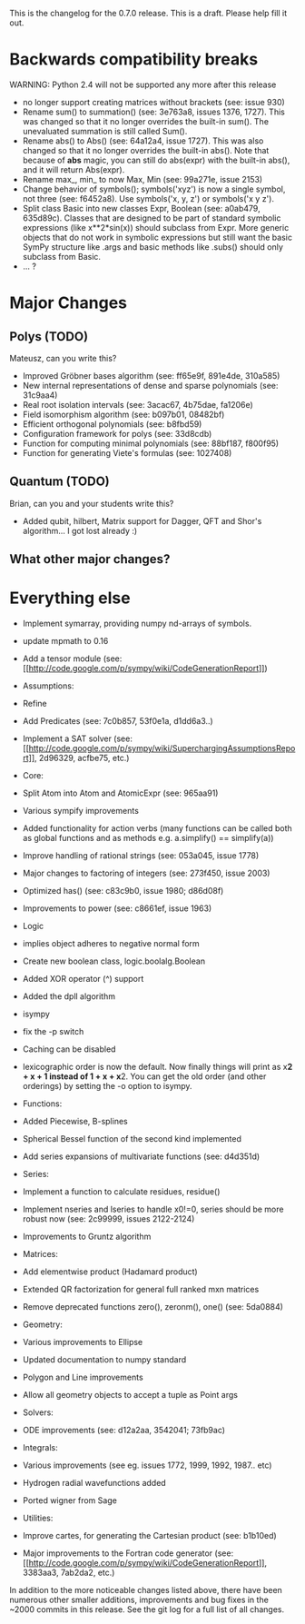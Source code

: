 This is the changelog for the 0.7.0 release. This is a draft.  Please help fill it out.

# Backwards compatibility breaks
WARNING: Python 2.4 will not be supported any more after this release

* no longer support creating matrices without brackets (see: issue 930)
* Rename sum() to summation() (see: 3e763a8, issues 1376, 1727).  This was changed so that it no longer overrides the built-in sum().  The unevaluated summation is still called Sum().
* Rename abs() to Abs() (see: 64a12a4, issue 1727).  This was also changed so that it no longer overrides the built-in abs().  Note that because of __abs__ magic, you can still do abs(expr) with the built-in abs(), and it will return Abs(expr).
* Rename max_, min_ to now Max, Min (see: 99a271e, issue 2153)
* Change behavior of symbols(); symbols('xyz') is now a single symbol, not three (see: f6452a8).  Use symbols('x, y, z') or symbols('x y z').
* Split class Basic into new classes Expr, Boolean (see: a0ab479, 635d89c).  Classes that are designed to be part of standard symbolic expressions (like x**2*sin(x)) should subclass from Expr.  More generic objects that do not work in symbolic expressions but still want the basic SymPy structure like .args and basic methods like .subs() should only subclass from Basic.
* ... ?

# Major Changes
## Polys (TODO)
Mateusz, can you write this?
 
 * Improved Gröbner bases algorithm (see: ff65e9f, 891e4de, 310a585)
 * New internal representations of dense and sparse polynomials (see: 31c9aa4)
 * Real root isolation intervals (see: 3acac67, 4b75dae, fa1206e)
 * Field isomorphism algorithm (see: b097b01, 08482bf)
 * Efficient orthogonal polynomials (see: b8fbd59)
 * Configuration framework for polys (see: 33d8cdb)
 * Function for computing minimal polynomials (see: 88bf187, f800f95)
 * Function for generating Viete's formulas (see: 1027408)

## Quantum (TODO)
Brian, can you and your students write this?

* Added qubit, hilbert, Matrix support for Dagger, QFT and Shor's algorithm... I got lost already :)

## What other major changes?

# Everything else

* Implement symarray, providing numpy nd-arrays of symbols.
* update mpmath to 0.16
* Add a tensor module (see: [[http://code.google.com/p/sympy/wiki/CodeGenerationReport]])

* Assumptions:
 * Refine 
 * Add Predicates (see: 7c0b857, 53f0e1a, d1dd6a3..)
 * Implement a SAT solver (see: [[http://code.google.com/p/sympy/wiki/SuperchargingAssumptionsReport]], 2d96329, acfbe75, etc.)

* Core:
 * Split Atom into Atom and AtomicExpr (see: 965aa91)
 * Various sympify improvements
 * Added functionality for action verbs (many functions can be called both as global functions and as methods e.g. a.simplify() == simplify(a))
 * Improve handling of rational strings (see: 053a045, issue 1778)
 * Major changes to factoring of integers (see: 273f450, issue 2003)
 * Optimized has() (see: c83c9b0, issue 1980; d86d08f)
 * Improvements to power (see: c8661ef, issue 1963)

* Logic
 * implies object adheres to negative normal form
 * Create new boolean class, logic.boolalg.Boolean
 * Added XOR operator (^) support 
 * Added the dpll algorithm

* isympy
 * fix the -p switch
 * Caching can be disabled
 * lexicographic order is now the default.  Now finally things will print as x**2 + x + 1 instead of 1 + x + x**2.  You can get the old order (and other orderings) by setting the -o option to isympy.

* Functions:
 * Added Piecewise, B-splines
 * Spherical Bessel function of the second kind implemented
 * Add series expansions of multivariate functions (see: d4d351d)

* Series:
 * Implement a function to calculate residues, residue()
 * Implement nseries and lseries to handle x0!=0, series should be more robust now (see: 2c99999, issues 2122-2124)
 * Improvements to Gruntz algorithm

* Matrices:
 * Add elementwise product (Hadamard product)
 * Extended QR factorization for general full ranked mxn matrices
 * Remove deprecated functions zero(), zeronm(), one() (see: 5da0884)

* Geometry:
 * Various improvements to Ellipse
 * Updated documentation to numpy standard
 * Polygon and Line improvements
 * Allow all geometry objects to accept a tuple as Point args

* Solvers:
 * ODE improvements (see: d12a2aa, 3542041; 73fb9ac)

* Integrals:
 * Various improvements (see eg. issues 1772, 1999, 1992, 1987.. etc)
 * Hydrogen radial wavefunctions added
 * Ported wigner from Sage

* Utilities:
 * Improve cartes, for generating the Cartesian product (see: b1b10ed)
 * Major improvements to the Fortran code generator (see: [[http://code.google.com/p/sympy/wiki/CodeGenerationReport]], 3383aa3, 7ab2da2, etc.)

In addition to the more noticeable changes listed above, there have been numerous other smaller additions, improvements and bug fixes in the ~2000 commits in this release. See the git log for a full list of all changes.